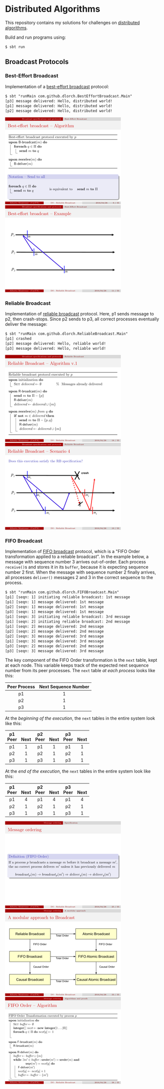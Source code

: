 Distributed Algorithms
======================

This repository contains my solutions for challenges on [distributed algorithms].

Build and run programs using:

```
$ sbt run
```

Broadcast Protocols
-------------------

### Best-Effort Broadcast

Implementation of a [best-effort broadcast] protocol:

```
$ sbt "runMain com.github.dlorch.BestEffortBroadcast.Main"
[p3] message delivered: Hello, distributed world!
[p1] message delivered: Hello, distributed world!
[p2] message delivered: Hello, distributed world!
```

[![Best-effort broadcast algorithm](https://raw.githubusercontent.com/dlorch/reverse-linked-list/master/distributed-algorithms/images/04-rb-10.png)](http://disi.unitn.it/~montreso/ds/handouts/04-rb.pdf#page=11)
[![Best-effort broadcast example](https://raw.githubusercontent.com/dlorch/reverse-linked-list/master/distributed-algorithms/images/04-rb-12.png)](http://disi.unitn.it/~montreso/ds/handouts/04-rb.pdf#page=13)

### Reliable Broadcast

Implementation of [reliable broadcast] protocol. Here, p1 sends message to p2, then
crash-stops. Since p2 sends to p3, all correct processes eventually deliver the message:

```
$ sbt "runMain com.github.dlorch.ReliableBroadcast.Main"
[p1] crashed
[p2] message delivered: Hello, reliable world!
[p3] message delivered: Hello, reliable world!
```

[![Reliable broadcast algorithm](https://raw.githubusercontent.com/dlorch/reverse-linked-list/master/distributed-algorithms/images/04-rb-22.png)](http://disi.unitn.it/~montreso/ds/handouts/04-rb.pdf#page=23)
[![Reliable broadcast example](https://raw.githubusercontent.com/dlorch/reverse-linked-list/master/distributed-algorithms/images/04-rb-23.png)](http://disi.unitn.it/~montreso/ds/handouts/04-rb.pdf#page=24)

### FIFO Broadcast

Implementation of [FIFO broadcast] protocol, which is a "FIFO Order transformation applied to a
reliable broadcast". In the example below, a message with sequence number 3 arrives out-of-order.
Each process `receive()`s and stores it in its `buffer`, because it is expecting sequence number
2 first. When the message with sequence number 2 finally arrives, all processes `deliver()`
messages 2 and 3 in the correct sequence to the process.

```
$ sbt "runMain com.github.dlorch.FIFOBroadcast.Main"
[p1] [seqn: 1] initiating reliable broadcast: 1st message
[p1] [seqn: 1] message delivered: 1st message
[p2] [seqn: 1] message delivered: 1st message
[p3] [seqn: 1] message delivered: 1st message
[p1] [seqn: 3] initiating reliable broadcast: 3rd message
[p1] [seqn: 2] initiating reliable broadcast: 2nd message
[p1] [seqn: 2] message delivered: 2nd message
[p2] [seqn: 2] message delivered: 2nd message
[p2] [seqn: 3] message delivered: 3rd message
[p1] [seqn: 3] message delivered: 3rd message
[p3] [seqn: 2] message delivered: 2nd message
[p3] [seqn: 3] message delivered: 3rd message
```

The key component of the FIFO Order transformation is the `next` table, kept at each node. This
variable keeps track of the expected next sequence number from its peer processes. The `next`
table *at each process* looks like this:

| Peer Process | Next Sequence Number
| :----------: | :------------------:
| p1           | 1
| p2           | 1
| p3           | 1

At the *beginning of the execution*, the `next` tables in the entire system look like this:

| p1<br>Peer | <br>Next | p2<br>Peer | <br>Next | p3<br>Peer | <br>Next
| :--------: | :------: | :--------: | :------: | :--------: | :--------:
| p1 | 1 | p1 | 1 | p1 | 1
| p2 | 1 | p2 | 1 | p2 | 1
| p3 | 1 | p3 | 1 | p3 | 1

At the *end of the execution*, the `next` tables in the entire system look like this:

| p1<br>Peer | <br>Next | p2<br>Peer | <br>Next | p3<br>Peer | <br>Next
| :--------: | :------: | :--------: | :------: | :--------: | :--------:
| p1 | 4 | p1 | 4 | p1 | 4
| p2 | 1 | p2 | 1 | p2 | 1
| p3 | 1 | p3 | 1 | p3 | 1

[![FIFO Order](https://raw.githubusercontent.com/dlorch/reverse-linked-list/master/distributed-algorithms/images/04-rb-31.png)](http://disi.unitn.it/~montreso/ds/handouts/04-rb.pdf#page=32)
[![A modular approach to broadcast](https://raw.githubusercontent.com/dlorch/reverse-linked-list/master/distributed-algorithms/images/04-rb-39.png)](http://disi.unitn.it/~montreso/ds/handouts/04-rb.pdf#page=40)
[![FIFO Order algorithm](https://raw.githubusercontent.com/dlorch/reverse-linked-list/master/distributed-algorithms/images/04-rb-44.png)](http://disi.unitn.it/~montreso/ds/handouts/04-rb.pdf#page=45)

[distributed algorithms]: https://en.wikipedia.org/wiki/Distributed_algorithm
[best-effort broadcast]: http://disi.unitn.it/~montreso/ds/handouts/04-rb.pdf
[reliable broadcast]: http://disi.unitn.it/~montreso/ds/handouts/04-rb.pdf
[FIFO broadcast]: http://disi.unitn.it/~montreso/ds/handouts/04-rb.pdf
